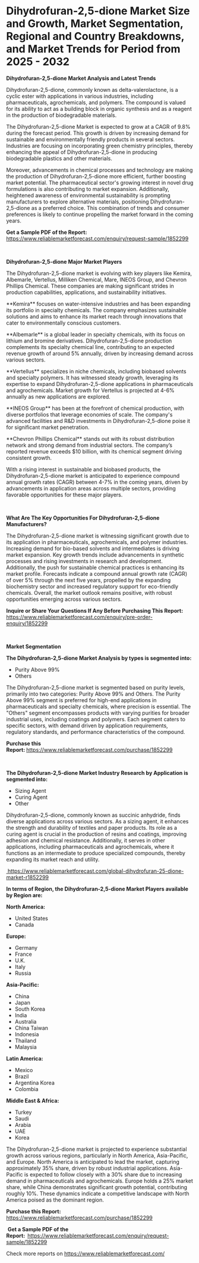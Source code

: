 <p><h1>Dihydrofuran-2,5-dione Market Size and Growth, Market Segmentation, Regional and Country Breakdowns, and Market Trends for Period from 2025 -  2032</h1></p><p><strong>Dihydrofuran-2,5-dione Market Analysis and Latest Trends</strong></p>
<p><p>Dihydrofuran-2,5-dione, commonly known as delta-valerolactone, is a cyclic ester with applications in various industries, including pharmaceuticals, agrochemicals, and polymers. The compound is valued for its ability to act as a building block in organic synthesis and as a reagent in the production of biodegradable materials.</p><p>The Dihydrofuran-2,5-dione Market is expected to grow at a CAGR of 9.8% during the forecast period. This growth is driven by increasing demand for sustainable and environmentally friendly products in several sectors. Industries are focusing on incorporating green chemistry principles, thereby enhancing the appeal of Dihydrofuran-2,5-dione in producing biodegradable plastics and other materials.</p><p>Moreover, advancements in chemical processes and technology are making the production of Dihydrofuran-2,5-dione more efficient, further boosting market potential. The pharmaceutical sector's growing interest in novel drug formulations is also contributing to market expansion. Additionally, heightened awareness of environmental sustainability is prompting manufacturers to explore alternative materials, positioning Dihydrofuran-2,5-dione as a preferred choice. This combination of trends and consumer preferences is likely to continue propelling the market forward in the coming years.</p></p>
<p><strong>Get a Sample PDF of the Report:&nbsp;</strong> <a href="https://www.reliablemarketforecast.com/enquiry/request-sample/1852299?utm_campaign=2288&utm_medium=2&utm_source=Github&utm_content=ia&utm_term=03042025&utm_id=dihydrofuran-25-dione">https://www.reliablemarketforecast.com/enquiry/request-sample/1852299</a></p>
<p>&nbsp;</p>
<p><strong>Dihydrofuran-2,5-dione Major Market Players</strong></p>
<p><p>The Dihydrofuran-2,5-dione market is evolving with key players like Kemira, Albemarle, Vertellus, Milliken Chemical, Mare, INEOS Group, and Chevron Phillips Chemical. These companies are making significant strides in production capabilities, applications, and sustainability initiatives.</p><p>**Kemira** focuses on water-intensive industries and has been expanding its portfolio in specialty chemicals. The company emphasizes sustainable solutions and aims to enhance its market reach through innovations that cater to environmentally conscious customers. </p><p>**Albemarle** is a global leader in specialty chemicals, with its focus on lithium and bromine derivatives. Dihydrofuran-2,5-dione production complements its specialty chemical line, contributing to an expected revenue growth of around 5% annually, driven by increasing demand across various sectors.</p><p>**Vertellus** specializes in niche chemicals, including biobased solvents and specialty polymers. It has witnessed steady growth, leveraging its expertise to expand Dihydrofuran-2,5-dione applications in pharmaceuticals and agrochemicals. Market growth for Vertellus is projected at 4-6% annually as new applications are explored.</p><p>**INEOS Group** has been at the forefront of chemical production, with diverse portfolios that leverage economies of scale. The company's advanced facilities and R&D investments in Dihydrofuran-2,5-dione poise it for significant market penetration.</p><p>**Chevron Phillips Chemical** stands out with its robust distribution network and strong demand from industrial sectors. The company’s reported revenue exceeds $10 billion, with its chemical segment driving consistent growth.</p><p>With a rising interest in sustainable and biobased products, the Dihydrofuran-2,5-dione market is anticipated to experience compound annual growth rates (CAGR) between 4-7% in the coming years, driven by advancements in application areas across multiple sectors, providing favorable opportunities for these major players.</p></p>
<p>&nbsp;</p>
<p><strong>What Are The Key Opportunities For Dihydrofuran-2,5-dione Manufacturers?</strong></p>
<p><p>The Dihydrofuran-2,5-dione market is witnessing significant growth due to its application in pharmaceuticals, agrochemicals, and polymer industries. Increasing demand for bio-based solvents and intermediates is driving market expansion. Key growth trends include advancements in synthetic processes and rising investments in research and development. Additionally, the push for sustainable chemical practices is enhancing its market profile. Forecasts indicate a compound annual growth rate (CAGR) of over 5% through the next five years, propelled by the expanding biochemistry sector and increased regulatory support for eco-friendly chemicals. Overall, the market outlook remains positive, with robust opportunities emerging across various sectors.</p></p>
<p><strong>Inquire or Share Your Questions If Any Before Purchasing This Report:</strong> <a href="https://www.reliablemarketforecast.com/enquiry/pre-order-enquiry/1852299?utm_campaign=2288&utm_medium=2&utm_source=Github&utm_content=ia&utm_term=03042025&utm_id=dihydrofuran-25-dione">https://www.reliablemarketforecast.com/enquiry/pre-order-enquiry/1852299</a></p>
<p>&nbsp;</p>
<p><strong>Market Segmentation</strong></p>
<p><strong>The Dihydrofuran-2,5-dione Market Analysis by types is segmented into:</strong></p>
<p><ul><li>Purity Above 99%</li><li>Others</li></ul></p>
<p><p>The Dihydrofuran-2,5-dione market is segmented based on purity levels, primarily into two categories: Purity Above 99% and Others. The Purity Above 99% segment is preferred for high-end applications in pharmaceuticals and specialty chemicals, where precision is essential. The "Others" segment encompasses products with varying purities for broader industrial uses, including coatings and polymers. Each segment caters to specific sectors, with demand driven by application requirements, regulatory standards, and performance characteristics of the compound.</p></p>
<p><strong>Purchase this Report:&nbsp;</strong><a href="https://www.reliablemarketforecast.com/purchase/1852299?utm_campaign=2288&utm_medium=2&utm_source=Github&utm_content=ia&utm_term=03042025&utm_id=dihydrofuran-25-dione">https://www.reliablemarketforecast.com/purchase/1852299</a></p>
<p>&nbsp;</p>
<p><strong>The Dihydrofuran-2,5-dione Market Industry Research by Application is segmented into:</strong></p>
<p><ul><li>Sizing Agent</li><li>Curing Agent</li><li>Other</li></ul></p>
<p><p>Dihydrofuran-2,5-dione, commonly known as succinic anhydride, finds diverse applications across various sectors. As a sizing agent, it enhances the strength and durability of textiles and paper products. Its role as a curing agent is crucial in the production of resins and coatings, improving adhesion and chemical resistance. Additionally, it serves in other applications, including pharmaceuticals and agrochemicals, where it functions as an intermediate to produce specialized compounds, thereby expanding its market reach and utility.</p></p>
<p><a href="https://www.reliablemarketforecast.com/global-dihydrofuran-25-dione-market-r1852299?utm_campaign=2288&utm_medium=2&utm_source=Github&utm_content=ia&utm_term=03042025&utm_id=dihydrofuran-25-dione">&nbsp;https://www.reliablemarketforecast.com/global-dihydrofuran-25-dione-market-r1852299</a></p>
<p><strong>In terms of Region, the Dihydrofuran-2,5-dione Market Players available by Region are:</strong></p>
<p>
    <p> <strong> North America: </strong>
        <ul>
            <li>United States</li>
            <li>Canada</li>
        </ul>
        </p> 
    <p> <strong> Europe: </strong>
        <ul>
            <li>Germany</li>
            <li>France</li>
            <li>U.K.</li>
            <li>Italy</li>
            <li>Russia</li>
        </ul>
        </p> 
    <p> <strong> Asia-Pacific: </strong>
        <ul>
            <li>China</li>
            <li>Japan</li>
            <li>South Korea</li>
            <li>India</li>
            <li>Australia</li>
            <li>China Taiwan</li>
            <li>Indonesia</li>
            <li>Thailand</li>
            <li>Malaysia</li>
        </ul>
        </p> 
    <p> <strong> Latin America: </strong>
        <ul>
            <li>Mexico</li>
            <li>Brazil</li>
            <li>Argentina Korea</li>
            <li>Colombia</li>
        </ul>
        </p> 
    <p> <strong> Middle East & Africa: </strong>
        <ul>
            <li>Turkey</li>
            <li>Saudi</li>
            <li>Arabia</li>
            <li>UAE</li>
            <li>Korea</li>
        </ul>
    </p>
    </p>
<p><p>The Dihydrofuran-2,5-dione market is projected to experience substantial growth across various regions, particularly in North America, Asia-Pacific, and Europe. North America is anticipated to lead the market, capturing approximately 35% share, driven by robust industrial applications. Asia-Pacific is expected to follow closely with a 30% share due to increasing demand in pharmaceuticals and agrochemicals. Europe holds a 25% market share, while China demonstrates significant growth potential, contributing roughly 10%. These dynamics indicate a competitive landscape with North America poised as the dominant region.</p></p>
<p><strong>Purchase this Report: </strong><a href="https://www.reliablemarketforecast.com/purchase/1852299?utm_campaign=2288&utm_medium=2&utm_source=Github&utm_content=ia&utm_term=03042025&utm_id=dihydrofuran-25-dione">https://www.reliablemarketforecast.com/purchase/1852299</a></p>
<p>&nbsp;<strong>Get a Sample PDF of the Report:&nbsp;&nbsp;</strong><a href="https://www.reliablemarketforecast.com/enquiry/request-sample/1852299?utm_campaign=2288&utm_medium=2&utm_source=Github&utm_content=ia&utm_term=03042025&utm_id=dihydrofuran-25-dione">https://www.reliablemarketforecast.com/enquiry/request-sample/1852299</a></p>
<p><strong></strong></p>
<p>Check more reports on <a href="https://www.reliablemarketforecast.com/?utm_campaign=2288&utm_medium=2&utm_source=Github&utm_content=ia&utm_term=03042025&utm_id=dihydrofuran-25-dione">https://www.reliablemarketforecast.com/</a></p>